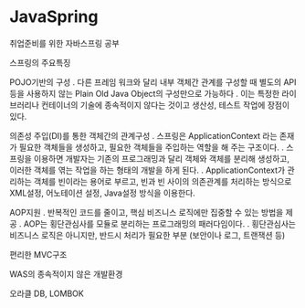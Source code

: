 # JavaSpring
취업준비를 위한 자바스프링 공부

스프링의 주요특징

POJO기반의 구성 . 다른 프레임 워크와 달리 내부 객체간 관계를 구성할 때 별도의 API등을 사용하지 않는 Plain Old Java Object의 구성만으로 가능하다 . 이는 특정한 라이브러리나 컨테이너의 기술에 종속적이지 않다는 것이고 생산성, 테스트 작업에 장점이 있다.

의존성 주입(DI)를 통한 객체간의 관계구성 . 스프링은 ApplicationContext 라는 존재가 필요한 객체들을 생성하고, 필요한 객체들을 주입하는 역할을 해 주는 구조이다. . 스프링을 이용하면 개발자는 기존의 프로그래밍과 달리 객체와 객체를 분리해 생성하고, 이러한 객체를 엮는 작업을 하는 형태의 개발을 하게 된다. . ApplicationContext가 관리하는 객체를 빈이라는 용어로 부르고, 빈과 빈 사이의 의존관계를 처리하는 방식으로 XML설정, 어노테이션 설정, Java설정 방식을 이용한다.

AOP지원 . 반복적인 코드를 줄이고, 핵심 비즈니스 로직에만 집중할 수 있는 방법을 제공 . AOP는 횡단관심사를 모듈로 분리하는 프로그래밍의 패러다임이다. . 횡단관심사는 비즈니스 로직은 아니지만, 반드시 처리가 필요한 부분 (보안이나 로그, 트랜잭션 등)

편리한 MVC구조

WAS의 종속적이지 않은 개발환경





오라클 DB, LOMBOK
